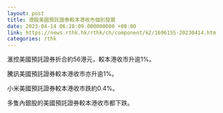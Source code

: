 ```yaml
---
layout: post
title: 港股美國預託證券較本港收市個別發展
date: 2023-04-14 06:28:09.000000000 +08:00
link: https://news.rthk.hk/rthk/ch/component/k2/1696155-20230414.htm
categories: rthk
---
```


滙控美國預託證券折合約56港元，較本港收市升逾1%。

騰訊美國預託證券較本港收市亦升逾1%。

小米美國預託證券較本港收市跌約0.4%。

多隻內銀股的美國預託證券較本港收市都下跌。

